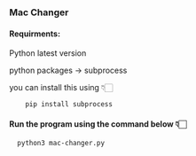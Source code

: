 ### Mac Changer

#### Requirments:
Python latest version

python packages -> subprocess

you can install this using 👇🏻
    
```
    pip install subprocess
```
#### Run the program using the command below 👇🏻

  ```
    python3 mac-changer.py
  ```
